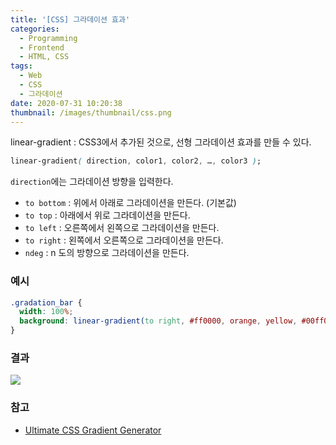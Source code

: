 ```yaml
---
title: '[CSS] 그라데이션 효과'
categories:
  - Programming
  - Frontend
  - HTML, CSS
tags:
  - Web
  - CSS
  - 그라데이션
date: 2020-07-31 10:20:38
thumbnail: /images/thumbnail/css.png
---
```


linear-gradient : CSS3에서 추가된 것으로, 선형 그라데이션 효과를 만들 수 있다.

```css
linear-gradient( direction, color1, color2, …, color3 );
```

`direction`에는 그라데이션 방향을 입력한다.

- `to bottom` : 위에서 아래로 그라데이션을 만든다. (기본값)
- `to top` : 아래에서 위로 그라데이션을 만든다.
- `to left` : 오른쪽에서 왼쪽으로 그라데이션을 만든다.
- `to right` : 왼쪽에서 오른쪽으로 그라데이션을 만든다.
- `ndeg` : n 도의 방향으로 그라데이션을 만든다.

### 예시

```css
.gradation_bar {
  width: 100%;
  background: linear-gradient(to right, #ff0000, orange, yellow, #00ff00, #0000ff, indigo, violet);
}
```

### 결과

![](/images/css/1.png)

### 참고

- [Ultimate CSS Gradient Generator](https://www.colorzilla.com/gradient-editor/)
